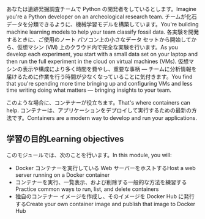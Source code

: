 <span data-ttu-id="865f0-101">あなたは遺跡発掘調査チームで Python の開発者をしているとします。</span><span class="sxs-lookup"><span data-stu-id="865f0-101">Imagine you're a Python developer on an archeological research team.</span></span> <span data-ttu-id="865f0-102">チームが化石データを分類できるように、機械学習モデルを構築しています。</span><span class="sxs-lookup"><span data-stu-id="865f0-102">You're building machine learning models to help your team classify fossil data.</span></span> <span data-ttu-id="865f0-103">各実験を開発するときに、ご使用のノート パソコン上の小さなデータ セットから開始してから、仮想マシン (VM) 上のクラウド内で完全な実験を行います。</span><span class="sxs-lookup"><span data-stu-id="865f0-103">As you develop each experiment, you start with a small data set on your laptop and then run the full experiment in the cloud on virtual machines (VMs).</span></span> <span data-ttu-id="865f0-104">仮想マシンの表示や構成により多く時間を費やし、重要な事柄 &mdash; チームに分析情報を届けるために作業を行う時間が少なくなっていることに気付きます。</span><span class="sxs-lookup"><span data-stu-id="865f0-104">You find that you're spending more time bringing up and configuring VMs and less time writing doing what matters &mdash; bringing insights to your team.</span></span>

<span data-ttu-id="865f0-105">このような場合に、コンテナーが役立ちます。</span><span class="sxs-lookup"><span data-stu-id="865f0-105">That's where containers can help.</span></span> <span data-ttu-id="865f0-106">コンテナーは、アプリケーションをデプロイして実行するための最新の方法です。</span><span class="sxs-lookup"><span data-stu-id="865f0-106">Containers are a modern way to develop and run your applications.</span></span>

## <a name="learning-objectives"></a><span data-ttu-id="865f0-107">学習の目的</span><span class="sxs-lookup"><span data-stu-id="865f0-107">Learning objectives</span></span>

<span data-ttu-id="865f0-108">このモジュールでは、次のことを行います。</span><span class="sxs-lookup"><span data-stu-id="865f0-108">In this module, you will:</span></span>

- <span data-ttu-id="865f0-109">Docker コンテナーを実行している Web サーバーをホストする</span><span class="sxs-lookup"><span data-stu-id="865f0-109">Host a web server running on a Docker container</span></span>
- <span data-ttu-id="865f0-110">コンテナーを実行、一覧表示、および削除する一般的な方法を練習する</span><span class="sxs-lookup"><span data-stu-id="865f0-110">Practice common ways to run, list, and delete containers</span></span>
- <span data-ttu-id="865f0-111">独自のコンテナー イメージを作成し、そのイメージを Docker Hub に発行する</span><span class="sxs-lookup"><span data-stu-id="865f0-111">Create your own container image and publish that image to Docker Hub</span></span>
